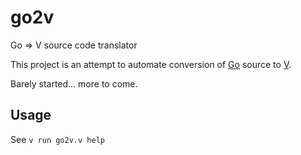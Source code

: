 # go2v
Go => V source code translator

This project is an attempt to automate conversion of [Go](https://golang.org) source to [V](https://vlang.io/).

Barely started... more to come.

## Usage

See `v run go2v.v help` 

